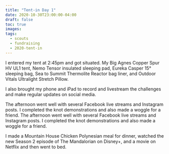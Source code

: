 ```yaml
---
title: "Tent-in Day 1"
date: 2020-10-30T23:00:00-04:00
draft: false
toc: true
images:
tags:
  - scouts
  - fundraising
  - 2020-tent-in
---
```


I entered my tent at 2:45pm and got situated. My Big Agnes Copper Spur HV UL1 tent, Nemo Tensor insulated sleeping pad, Eureka Casper 15° sleeping bag, Sea to Summit Thermolite Reactor bag liner, and Outdoor Vitals Ultralight Stretch Pillow.

I also brought my phone and iPad to record and livestream the challenges and make regular updates on social media.

The afternoon went well with several Facebook live streams and Instagram posts. I completed the knot demonstrations and also made a woggle for a friend.
The afternoon went well with several Facebook live streams and Instagram posts. I completed the knot demonstrations and also made a woggle for a friend.

I made a Mountain House Chicken Polynesian meal for dinner, watched the new Season 2 episode of The Mandalorian on Disney+, and a movie on Netflix and then went to bed.
